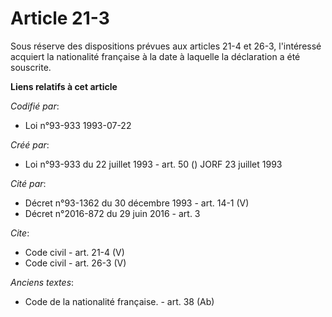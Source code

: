 # Article 21-3

Sous réserve des dispositions prévues aux articles 21-4 et 26-3, l'intéressé acquiert la nationalité française à la date à
laquelle la déclaration a été souscrite.

**Liens relatifs à cet article**

_Codifié par_:

  - Loi n°93-933 1993-07-22

_Créé par_:

  - Loi n°93-933 du 22 juillet 1993 - art. 50 () JORF 23 juillet 1993

_Cité par_:

  - Décret n°93-1362 du 30 décembre 1993 - art. 14-1 (V)
  - Décret n°2016-872 du 29 juin 2016 - art. 3

_Cite_:

  - Code civil - art. 21-4 (V)
  - Code civil - art. 26-3 (V)

_Anciens textes_:

  - Code de la nationalité française. - art. 38 (Ab)
